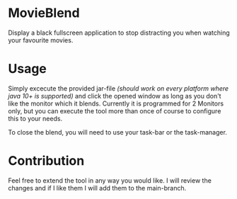 # MovieBlend
Display a black fullscreen application to stop distracting you when watching your favourite movies.

# Usage
Simply excecute the provided jar-file _(should work on every platform where java 10+ is supported)_ and click the opened window as long as you don't like the monitor which it blends. Currently it is programmed for 2 Monitors only, but you can execute the tool more than once of course to configure this to your needs.

To close the blend, you will need to use your task-bar or the task-manager.

# Contribution
Feel free to extend the tool in any way you would like. I will review the changes and if I like them I will add them to the main-branch.

